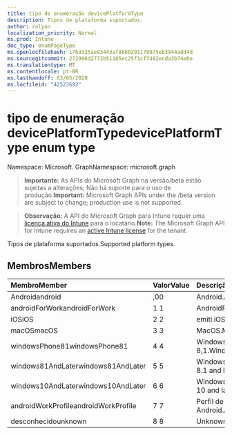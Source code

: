 ```yaml
---
title: tipo de enumeração devicePlatformType
description: Tipos de plataforma suportados.
author: rolyon
localization_priority: Normal
ms.prod: Intune
doc_type: enumPageType
ms.openlocfilehash: 17b3325ae93443af8660291170975eb3944add4d
ms.sourcegitcommit: 272996d2772b51105ec25f1cf7482ecda3b74ebe
ms.translationtype: MT
ms.contentlocale: pt-BR
ms.lasthandoff: 03/05/2020
ms.locfileid: "42523692"
---
```

# <a name="deviceplatformtype-enum-type"></a><span data-ttu-id="77cff-103">tipo de enumeração devicePlatformType</span><span class="sxs-lookup"><span data-stu-id="77cff-103">devicePlatformType enum type</span></span>

<span data-ttu-id="77cff-104">Namespace: Microsoft. Graph</span><span class="sxs-lookup"><span data-stu-id="77cff-104">Namespace: microsoft.graph</span></span>

> <span data-ttu-id="77cff-105">**Importante:** As APIs do Microsoft Graph na versão/beta estão sujeitas a alterações; Não há suporte para o uso de produção.</span><span class="sxs-lookup"><span data-stu-id="77cff-105">**Important:** Microsoft Graph APIs under the /beta version are subject to change; production use is not supported.</span></span>

> <span data-ttu-id="77cff-106">**Observação:** A API do Microsoft Graph para Intune requer uma [licença ativa do Intune](https://go.microsoft.com/fwlink/?linkid=839381) para o locatário.</span><span class="sxs-lookup"><span data-stu-id="77cff-106">**Note:** The Microsoft Graph API for Intune requires an [active Intune license](https://go.microsoft.com/fwlink/?linkid=839381) for the tenant.</span></span>

<span data-ttu-id="77cff-107">Tipos de plataforma suportados.</span><span class="sxs-lookup"><span data-stu-id="77cff-107">Supported platform types.</span></span>

## <a name="members"></a><span data-ttu-id="77cff-108">Membros</span><span class="sxs-lookup"><span data-stu-id="77cff-108">Members</span></span>
|<span data-ttu-id="77cff-109">Membro</span><span class="sxs-lookup"><span data-stu-id="77cff-109">Member</span></span>|<span data-ttu-id="77cff-110">Valor</span><span class="sxs-lookup"><span data-stu-id="77cff-110">Value</span></span>|<span data-ttu-id="77cff-111">Descrição</span><span class="sxs-lookup"><span data-stu-id="77cff-111">Description</span></span>|
|:---|:---|:---|
|<span data-ttu-id="77cff-112">Android</span><span class="sxs-lookup"><span data-stu-id="77cff-112">android</span></span>|<span data-ttu-id="77cff-113">,0</span><span class="sxs-lookup"><span data-stu-id="77cff-113">0</span></span>|<span data-ttu-id="77cff-114">Android.</span><span class="sxs-lookup"><span data-stu-id="77cff-114">Android.</span></span>|
|<span data-ttu-id="77cff-115">androidForWork</span><span class="sxs-lookup"><span data-stu-id="77cff-115">androidForWork</span></span>|<span data-ttu-id="77cff-116">1 </span><span class="sxs-lookup"><span data-stu-id="77cff-116">1</span></span>|<span data-ttu-id="77cff-117">AndroidForWork.</span><span class="sxs-lookup"><span data-stu-id="77cff-117">AndroidForWork.</span></span>|
|<span data-ttu-id="77cff-118">iOS</span><span class="sxs-lookup"><span data-stu-id="77cff-118">iOS</span></span>|<span data-ttu-id="77cff-119">2 </span><span class="sxs-lookup"><span data-stu-id="77cff-119">2</span></span>|<span data-ttu-id="77cff-120">emiti.</span><span class="sxs-lookup"><span data-stu-id="77cff-120">iOS.</span></span>|
|<span data-ttu-id="77cff-121">macOS</span><span class="sxs-lookup"><span data-stu-id="77cff-121">macOS</span></span>|<span data-ttu-id="77cff-122">3 </span><span class="sxs-lookup"><span data-stu-id="77cff-122">3</span></span>|<span data-ttu-id="77cff-123">MacOS.</span><span class="sxs-lookup"><span data-stu-id="77cff-123">MacOS.</span></span>|
|<span data-ttu-id="77cff-124">windowsPhone81</span><span class="sxs-lookup"><span data-stu-id="77cff-124">windowsPhone81</span></span>|<span data-ttu-id="77cff-125">4 </span><span class="sxs-lookup"><span data-stu-id="77cff-125">4</span></span>|<span data-ttu-id="77cff-126">Windowsphonee 8,1.</span><span class="sxs-lookup"><span data-stu-id="77cff-126">WindowsPhone 8.1.</span></span>|
|<span data-ttu-id="77cff-127">windows81AndLater</span><span class="sxs-lookup"><span data-stu-id="77cff-127">windows81AndLater</span></span>|<span data-ttu-id="77cff-128">5 </span><span class="sxs-lookup"><span data-stu-id="77cff-128">5</span></span>|<span data-ttu-id="77cff-129">Windows 8,1 e posterior</span><span class="sxs-lookup"><span data-stu-id="77cff-129">Windows 8.1 and later</span></span>|
|<span data-ttu-id="77cff-130">windows10AndLater</span><span class="sxs-lookup"><span data-stu-id="77cff-130">windows10AndLater</span></span>|<span data-ttu-id="77cff-131">6 </span><span class="sxs-lookup"><span data-stu-id="77cff-131">6</span></span>|<span data-ttu-id="77cff-132">Windows 10 e posterior.</span><span class="sxs-lookup"><span data-stu-id="77cff-132">Windows 10 and later.</span></span>|
|<span data-ttu-id="77cff-133">androidWorkProfile</span><span class="sxs-lookup"><span data-stu-id="77cff-133">androidWorkProfile</span></span>|<span data-ttu-id="77cff-134">7 </span><span class="sxs-lookup"><span data-stu-id="77cff-134">7</span></span>|<span data-ttu-id="77cff-135">Perfil de trabalho do Android.</span><span class="sxs-lookup"><span data-stu-id="77cff-135">Android Work Profile.</span></span>|
|<span data-ttu-id="77cff-136">desconhecido</span><span class="sxs-lookup"><span data-stu-id="77cff-136">unknown</span></span>|<span data-ttu-id="77cff-137">8 </span><span class="sxs-lookup"><span data-stu-id="77cff-137">8</span></span>|<span data-ttu-id="77cff-138">Unknown.</span><span class="sxs-lookup"><span data-stu-id="77cff-138">Unknown.</span></span>|



